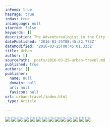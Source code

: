 ```yaml
---
inFeed: true
hasPage: true
inNav: true
inLanguage: null
starred: false
keywords: []
description: The Adventureologist in the City
datePublished: '2016-03-25T08:45:32.773Z'
dateModified: '2016-03-25T08:45:01.333Z'
title: Urban
author: []
sourcePath: _posts/2016-03-25-urban-travel.md
published: true
authors: []
publisher:
  name: null
  domain: null
  url: null
  favicon: null
url: urban-travel/index.html
_type: Article

---
```

![](https://s3-us-west-2.amazonaws.com/the-grid-img/p/23e6263c68d3a929e9026353c812b617867291b4.jpg)
![](https://s3-us-west-2.amazonaws.com/the-grid-img/p/3acca92be3c2dfeb738b2502db76e9abaa607088.jpg)
![](https://s3-us-west-2.amazonaws.com/the-grid-img/p/766e0541bcd2f401d7a519cc58761533b20db59d.jpg)
![](https://the-grid-user-content.s3-us-west-2.amazonaws.com/68cff6fb-4966-4ff1-b5c7-83a2037a3824.jpg)
![](https://s3-us-west-2.amazonaws.com/the-grid-img/p/aff24400b58007f72a47cd3a9a4f5f9fc7479ca0.jpg)
![](https://the-grid-user-content.s3-us-west-2.amazonaws.com/5b3cedba-2041-49d0-a731-0f6d47d7ea25.jpg)
![](https://the-grid-user-content.s3-us-west-2.amazonaws.com/2cc8bd17-bed4-4c6d-b196-b381e9e4a734.jpg)
![](https://the-grid-user-content.s3-us-west-2.amazonaws.com/473285ae-687c-498c-993a-42a41c11404a.jpg)
![](https://the-grid-user-content.s3-us-west-2.amazonaws.com/dcb2b9f2-7d5b-49d3-8904-39c0e3441447.jpg)
![](https://the-grid-user-content.s3-us-west-2.amazonaws.com/f104e5e7-e87f-4905-8c8d-0873ab5353de.jpg)
![](https://the-grid-user-content.s3-us-west-2.amazonaws.com/b8fdd671-167c-4bef-b404-e071bab11123.jpg)
![](https://the-grid-user-content.s3-us-west-2.amazonaws.com/06d1fa70-41e0-4cd9-b6f7-cbcc6a610889.jpg)
![](https://the-grid-user-content.s3-us-west-2.amazonaws.com/4ebc06a9-b730-41ea-920f-c1ffe9cc5d31.jpg)
![](https://the-grid-user-content.s3-us-west-2.amazonaws.com/c514451e-e12a-4b51-aadf-42994ff0cae6.jpg)